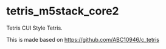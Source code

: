 # tetris_m5stack_core2

Tetris CUI Style Tetris.

This is made based on https://github.com/ABC10946/c_tetris
